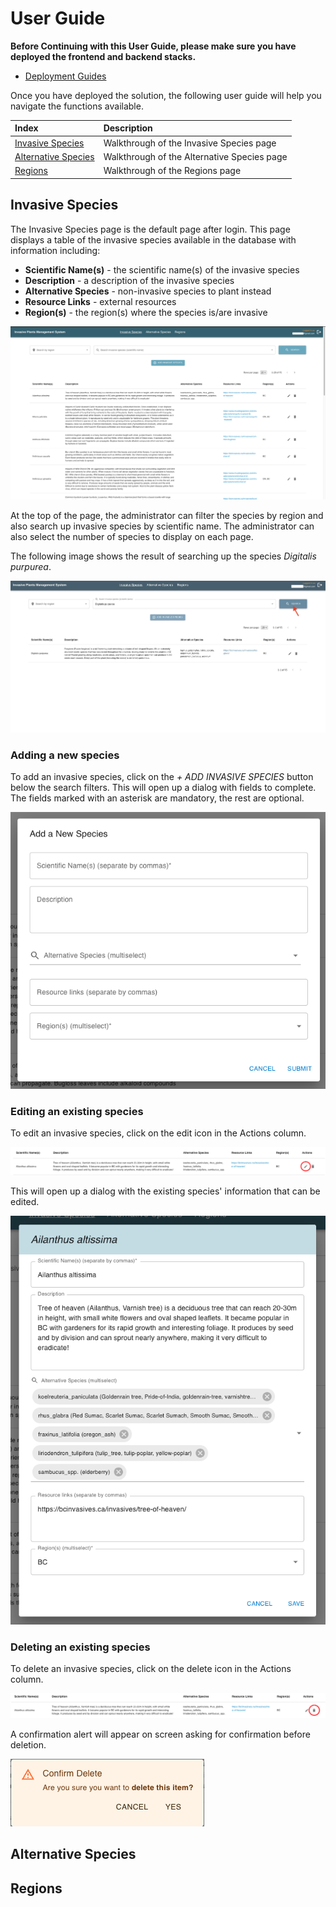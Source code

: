 # User Guide

**Before Continuing with this User Guide, please make sure you have deployed the frontend and backend stacks.**

- [Deployment Guides](./DeploymentGuide.md)

Once you have deployed the solution, the following user guide will help you navigate the functions available.

| Index                              | Description                                                |
| :--------------------------------- | :----------------------------------------------------------|
| [Invasive Species](#invasive-species) | Walkthrough of the Invasive Species page   |
| [Alternative Species](#alternative-species) | Walkthrough of the Alternative Species page   |
| [Regions](#regions)  | Walkthrough of the Regions page |


## Invasive Species
The Invasive Species page is the default page after login. This page displays a table of the invasive species available in the database with information including:

- **Scientific Name(s)** - the scientific name(s) of the invasive species
- **Description** - a description of the invasive species
- **Alternative Species** - non-invasive species to plant instead
- **Resource Links** - external resources
- **Region(s)** - the region(s) where the species is/are invasive

![invasive species page](./images/invasive_species_page.png)


At the top of the page, the administrator can filter the species by region and also search up invasive species by scientific name. The administrator can also select the number of species to display on each page. 

The following image shows the result of searching up the species *Digitalis purpurea*. 

![invasive species page search functionality](./images/invasive_species_search.jpeg)

### Adding a new species
To add an invasive species, click on the *+ ADD INVASIVE SPECIES* button below the search filters. This will open up a dialog with fields to complete. The fields marked with an asterisk are mandatory, the rest are optional. 

![add invasive species dialog](./images/add_invasive_species_dialog.png)

### Editing an existing species
To edit an invasive species, click on the edit icon in the Actions column. 

![edit invasive species icon](./images/edit.png)


This will open up a dialog with the existing species' information that can be edited.

![add invasive species dialog](./images/edit_invasive_species_dialog.png)


### Deleting an existing species
To delete an invasive species, click on the delete icon in the Actions column. 

![delete icon](./images/delete.png)


A confirmation alert will appear on screen asking for confirmation before deletion.

![delete confirmation](./images/confirm_delete_alert.png)

## Alternative Species

## Regions